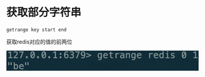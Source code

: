 # 获取部分字符串

```text
getrange key start end
```

获取redis对应的值的前两位

![](../../.gitbook/assets/image%20%2815%29.png)



